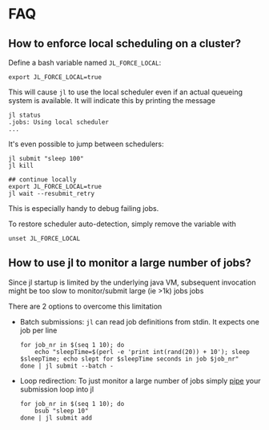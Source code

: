 # FAQ

## How to enforce local scheduling on a cluster?
Define a bash variable named `JL_FORCE_LOCAL`:
```
export JL_FORCE_LOCAL=true
```
This will cause `jl` to use the local scheduler even if an actual queueing system is available. It will indicate this by printing the message
```
jl status
.jobs: Using local scheduler
...
```
It's even possible to jump between schedulers:
```
jl submit "sleep 100"
jl kill

## continue locally
export JL_FORCE_LOCAL=true
jl wait --resubmit_retry
```
This is especially handy to debug failing jobs.


To restore scheduler auto-detection, simply remove the variable with
```
unset JL_FORCE_LOCAL
```


## How to use jl to monitor a large number of jobs?

Since jl startup is limited by the underlying java VM, subsequent invocation might be too slow to monitor/submit large (ie >1k) jobs jobs

There are 2 options to overcome this limitation

* Batch submissions: `jl` can read job definitions from stdin. It expects one job per line

	```
	for job_nr in $(seq 1 10); do
	    echo "sleepTime=$(perl -e 'print int(rand(20)) + 10'); sleep $sleepTime; echo slept for $sleepTime seconds in job $job_nr"
	done | jl submit --batch -
	```

* Loop redirection: To just monitor a large number of jobs simply [pipe](http://stackoverflow.com/questions/18612603/redirecting-output-of-bash-for-loop) your submission loop into jl

	```
	for job_nr in $(seq 1 10); do
	    bsub "sleep 10"
	done | jl submit add
	```